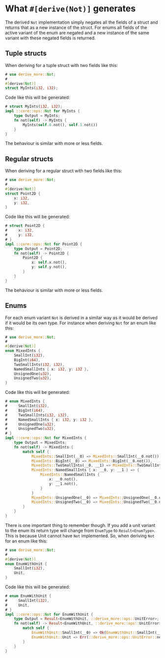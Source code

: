 # What `#[derive(Not)]` generates

The derived `Not` implementation simply negates all the fields of a
struct and returns that as a new instance of the struct.
For enums all fields of the active variant of the enum are negated and a new
instance of the same variant with these negated fields is returned.




## Tuple structs

When deriving for a tuple struct with two fields like this:

```rust
# use derive_more::Not;
#
#[derive(Not)]
struct MyInts(i32, i32);
```

Code like this will be generated:

```rust
# struct MyInts(i32, i32);
impl ::core::ops::Not for MyInts {
    type Output = MyInts;
    fn not(self) -> MyInts {
        MyInts(self.0.not(), self.1.not())
    }
}
```

The behaviour is similar with more or less fields.




## Regular structs

When deriving for a regular struct with two fields like this:

```rust
# use derive_more::Not;
#
#[derive(Not)]
struct Point2D {
    x: i32,
    y: i32,
}
```

Code like this will be generated:

```rust
# struct Point2D {
#     x: i32,
#     y: i32,
# }
impl ::core::ops::Not for Point2D {
    type Output = Point2D;
    fn not(self) -> Point2D {
        Point2D {
            x: self.x.not(),
            y: self.y.not(),
        }
    }
}
```

The behaviour is similar with more or less fields.




## Enums

For each enum variant `Not` is derived in a similar way as it would be derived
if it would be its own type.
For instance when deriving `Not` for an enum like this:

```rust
# use derive_more::Not;
#
#[derive(Not)]
enum MixedInts {
    SmallInt(i32),
    BigInt(i64),
    TwoSmallInts(i32, i32),
    NamedSmallInts { x: i32, y: i32 },
    UnsignedOne(u32),
    UnsignedTwo(u32),
}
```

Code like this will be generated:

```rust
# enum MixedInts {
#     SmallInt(i32),
#     BigInt(i64),
#     TwoSmallInts(i32, i32),
#     NamedSmallInts { x: i32, y: i32 },
#     UnsignedOne(u32),
#     UnsignedTwo(u32),
# }
impl ::core::ops::Not for MixedInts {
    type Output = MixedInts;
    fn not(self) -> MixedInts {
        match self {
            MixedInts::SmallInt(__0) => MixedInts::SmallInt(__0.not()),
            MixedInts::BigInt(__0) => MixedInts::BigInt(__0.not()),
            MixedInts::TwoSmallInts(__0, __1) => MixedInts::TwoSmallInts(__0.not(), __1.not()),
            MixedInts::NamedSmallInts { x: __0, y: __1 } => {
                MixedInts::NamedSmallInts {
                    x: __0.not(),
                    y: __1.not(),
                }
            }
            MixedInts::UnsignedOne(__0) => MixedInts::UnsignedOne(__0.not()),
            MixedInts::UnsignedTwo(__0) => MixedInts::UnsignedTwo(__0.not()),
        }
    }
}
```

There is one important thing to remember though.
If you add a unit variant to the enum its return type will change from
`EnumType` to `Result<EnumType>`.
This is because Unit cannot have `Not` implemented.
So, when deriving `Not` for an enum like this:

```rust
# use derive_more::Not;
#
#[derive(Not)]
enum EnumWithUnit {
    SmallInt(i32),
    Unit,
}
```

Code like this will be generated:

```rust
# enum EnumWithUnit {
#     SmallInt(i32),
#     Unit,
# }
impl ::core::ops::Not for EnumWithUnit {
    type Output = Result<EnumWithUnit, ::derive_more::ops::UnitError>;
    fn not(self) -> Result<EnumWithUnit, ::derive_more::ops::UnitError> {
        match self {
            EnumWithUnit::SmallInt(__0) => Ok(EnumWithUnit::SmallInt(__0.not())),
            EnumWithUnit::Unit => Err(::derive_more::ops::UnitError::new("not")),
        }
    }
}
```
